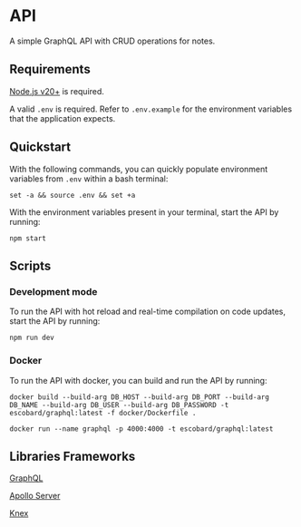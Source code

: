 # API

A simple GraphQL API with CRUD operations for notes.

## Requirements
[Node.js v20+](https://nodejs.org/en/) is required. 

A valid `.env` is required. Refer to `.env.example` for the environment variables that the application expects.

## Quickstart

With the following commands, you can quickly populate environment variables from `.env` within a bash terminal:

```
set -a && source .env && set +a
```

With the environment variables present in your terminal, start the API by running:

`npm start`

## Scripts

### Development mode

To run the API with hot reload and real-time compilation on code updates, start the API by running:

`npm run dev`

### Docker

To run the API with docker, you can build and run the API by running:

`docker build --build-arg DB_HOST --build-arg DB_PORT --build-arg DB_NAME --build-arg DB_USER --build-arg DB_PASSWORD -t escobard/graphql:latest -f docker/Dockerfile .`

`docker run --name graphql -p 4000:4000 -t escobard/graphql:latest`

## Libraries Frameworks 

[GraphQL](https://graphql.org/)

[Apollo Server](https://www.apollographql.com/docs/apollo-server/)

[Knex](https://knexjs.org/)
